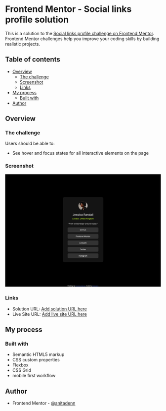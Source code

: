 # Frontend Mentor - Social links profile solution

This is a solution to the [Social links profile challenge on Frontend Mentor](https://www.frontendmentor.io/challenges/social-links-profile-UG32l9m6dQ). Frontend Mentor challenges help you improve your coding skills by building realistic projects. 

## Table of contents

- [Overview](#overview)
  - [The challenge](#the-challenge)
  - [Screenshot](#screenshot)
  - [Links](#links)
- [My process](#my-process)
  - [Built with](#built-with)
- [Author](#author)




## Overview

### The challenge

Users should be able to:

- See hover and focus states for all interactive elements on the page

### Screenshot

![the screenshot](./screenshot.png)


### Links

- Solution URL: [Add solution URL here](https://github.com/anitadenn/social_links_profile.git)
- Live Site URL: [Add live site URL here](https://anitadenn.github.io/social_links_profile/)

## My process

### Built with

- Semantic HTML5 markup
- CSS custom properties
- Flexbox
- CSS Grid
- mobile first workflow



## Author

- Frontend Mentor - [@anitadenn](https://www.frontendmentor.io/profile/anitadenn)



